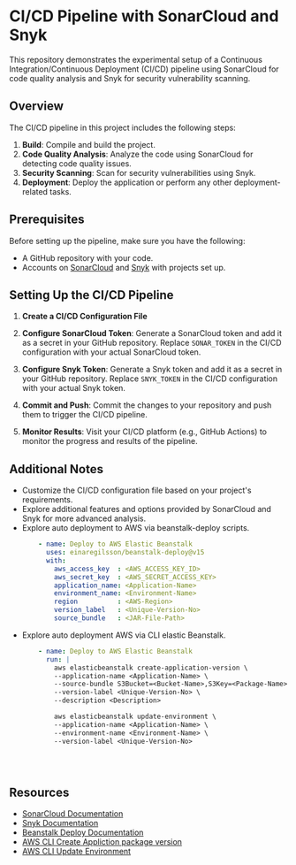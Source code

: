 # CI/CD Pipeline with SonarCloud and Snyk

This repository demonstrates the experimental setup of a Continuous Integration/Continuous Deployment (CI/CD) pipeline using SonarCloud for code quality analysis and Snyk for security vulnerability scanning.

## Overview

The CI/CD pipeline in this project includes the following steps:

1. **Build**: Compile and build the project.
2. **Code Quality Analysis**: Analyze the code using SonarCloud for detecting code quality issues.
3. **Security Scanning**: Scan for security vulnerabilities using Snyk.
4. **Deployment**: Deploy the application or perform any other deployment-related tasks.

## Prerequisites

Before setting up the pipeline, make sure you have the following:

- A GitHub repository with your code.
- Accounts on [SonarCloud](https://sonarcloud.io/) and [Snyk](https://snyk.io/) with projects set up.

## Setting Up the CI/CD Pipeline

1. **Create a CI/CD Configuration File** 

2. **Configure SonarCloud Token**: Generate a SonarCloud token and add it as a secret in your GitHub repository. Replace `SONAR_TOKEN` in the CI/CD configuration with your actual SonarCloud token.

3. **Configure Snyk Token**: Generate a Snyk token and add it as a secret in your GitHub repository. Replace `SNYK_TOKEN` in the CI/CD configuration with your actual Snyk token.

4. **Commit and Push**: Commit the changes to your repository and push them to trigger the CI/CD pipeline.

5. **Monitor Results**: Visit your CI/CD platform (e.g., GitHub Actions) to monitor the progress and results of the pipeline.

## Additional Notes

- Customize the CI/CD configuration file based on your project's requirements.
- Explore additional features and options provided by SonarCloud and Snyk for more advanced analysis.
- Explore auto deployment to AWS via beanstalk-deploy scripts.
  ```yaml
      - name: Deploy to AWS Elastic Beanstalk
        uses: einaregilsson/beanstalk-deploy@v15
        with:
          aws_access_key  : <AWS_ACCESS_KEY_ID>
          aws_secret_key  : <AWS_SECRET_ACCESS_KEY>
          application_name: <Application-Name>
          environment_name: <Environment-Name>
          region          : <AWS-Region>
          version_label   : <Unique-Version-No>
          source_bundle   : <JAR-File-Path>
  
- Explore auto deployment AWS via CLI elastic Beanstalk.
  ```yaml
      - name: Deploy to AWS Elastic Beanstalk
        run: |
          aws elasticbeanstalk create-application-version \
          --application-name <Application-Name> \
          --source-bundle S3Bucket=<Bucket-Name>,S3Key=<Package-Name> \
          --version-label <Unique-Version-No> \
          --description <Description>

          aws elasticbeanstalk update-environment \
          --application-name <Application-Name> \
          --environment-name <Environment-Name> \
          --version-label <Unique-Version-No>


          
## Resources

- [SonarCloud Documentation](https://sonarcloud.io/documentation)
- [Snyk Documentation](https://support.snyk.io/)
- [Beanstalk Deploy Documentation](https://github.com/marketplace/actions/beanstalk-deploy#)
- [AWS CLI Create Appliction package version](https://docs.aws.amazon.com/cli/latest/reference/elasticbeanstalk/create-application-version.html)
- [AWS CLI Update Environment](https://docs.aws.amazon.com/cli/latest/reference/elasticbeanstalk/update-environment.html)


